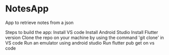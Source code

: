 # NotesApp
App to retrieve notes from a json

Steps to build the app:
Install VS code
Install Android Studio
Install Flutter version
Clone the repo on your machine by using the command 'git clone' in VS code
Run an emulator using android studio
Run flutter pub get on vs code
